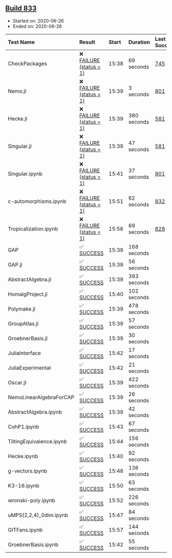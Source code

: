 ## [Build 833](https://oscarci.mathematik.uni-kl.de/job/oscar-julia-1.4/833/)

* Started on: 2020-06-26
* Ended on: 2020-06-26

| Test Name    | Result | Start | Duration | Last Success | First Failure |
|:-------------|:-------|:------|:---------|:-------------|:--------------|
| CheckPackages | ❌ [FAILURE (status = 1)](https://oscarci.mathematik.uni-kl.de/job/oscar-julia-1.4/833/artifact/logs/build-833/CheckPackages.log) | 15:38 | 69 seconds | [745](https://oscarci.mathematik.uni-kl.de/job/oscar-julia-1.4/745/) | [746](https://oscarci.mathematik.uni-kl.de/job/oscar-julia-1.4/746/) |
| Nemo.jl | ❌ [FAILURE (status = 1)](https://oscarci.mathematik.uni-kl.de/job/oscar-julia-1.4/833/artifact/logs/build-833/Nemo.jl.log) | 15:39 | 3 seconds | [801](https://oscarci.mathematik.uni-kl.de/job/oscar-julia-1.4/801/) | [802](https://oscarci.mathematik.uni-kl.de/job/oscar-julia-1.4/802/) |
| Hecke.jl | ❌ [FAILURE (status = 1)](https://oscarci.mathematik.uni-kl.de/job/oscar-julia-1.4/833/artifact/logs/build-833/Hecke.jl.log) | 15:39 | 380 seconds | [581](https://oscarci.mathematik.uni-kl.de/job/oscar-julia-1.4/581/) | [582](https://oscarci.mathematik.uni-kl.de/job/oscar-julia-1.4/582/) |
| Singular.jl | ❌ [FAILURE (status = 1)](https://oscarci.mathematik.uni-kl.de/job/oscar-julia-1.4/833/artifact/logs/build-833/Singular.jl.log) | 15:39 | 47 seconds | [581](https://oscarci.mathematik.uni-kl.de/job/oscar-julia-1.4/581/) | [582](https://oscarci.mathematik.uni-kl.de/job/oscar-julia-1.4/582/) |
| Singular.ipynb | ❌ [FAILURE (status = 1)](https://oscarci.mathematik.uni-kl.de/job/oscar-julia-1.4/833/artifact/logs/build-833/Singular.ipynb.log) | 15:41 | 37 seconds | [801](https://oscarci.mathematik.uni-kl.de/job/oscar-julia-1.4/801/) | [802](https://oscarci.mathematik.uni-kl.de/job/oscar-julia-1.4/802/) |
| c-automorphisms.ipynb | ❌ [FAILURE (status = 1)](https://oscarci.mathematik.uni-kl.de/job/oscar-julia-1.4/833/artifact/logs/build-833/c-automorphisms.ipynb.log) | 15:51 | 62 seconds | [832](https://oscarci.mathematik.uni-kl.de/job/oscar-julia-1.4/832/) | [833](https://oscarci.mathematik.uni-kl.de/job/oscar-julia-1.4/833/) |
| Tropicalization.ipynb | ❌ [FAILURE (status = 1)](https://oscarci.mathematik.uni-kl.de/job/oscar-julia-1.4/833/artifact/logs/build-833/Tropicalization.ipynb.log) | 15:56 | 69 seconds | [828](https://oscarci.mathematik.uni-kl.de/job/oscar-julia-1.4/828/) | [829](https://oscarci.mathematik.uni-kl.de/job/oscar-julia-1.4/829/) |
| GAP | ✅ [SUCCESS](https://oscarci.mathematik.uni-kl.de/job/oscar-julia-1.4/833/artifact/logs/build-833/GAP.log) | 15:39 | 168 seconds |  |  |
| GAP.jl | ✅ [SUCCESS](https://oscarci.mathematik.uni-kl.de/job/oscar-julia-1.4/833/artifact/logs/build-833/GAP.jl.log) | 15:39 | 56 seconds |  |  |
| AbstractAlgebra.jl | ✅ [SUCCESS](https://oscarci.mathematik.uni-kl.de/job/oscar-julia-1.4/833/artifact/logs/build-833/AbstractAlgebra.jl.log) | 15:39 | 393 seconds |  |  |
| HomalgProject.jl | ✅ [SUCCESS](https://oscarci.mathematik.uni-kl.de/job/oscar-julia-1.4/833/artifact/logs/build-833/HomalgProject.jl.log) | 15:40 | 102 seconds |  |  |
| Polymake.jl | ✅ [SUCCESS](https://oscarci.mathematik.uni-kl.de/job/oscar-julia-1.4/833/artifact/logs/build-833/Polymake.jl.log) | 15:39 | 478 seconds |  |  |
| GroupAtlas.jl | ✅ [SUCCESS](https://oscarci.mathematik.uni-kl.de/job/oscar-julia-1.4/833/artifact/logs/build-833/GroupAtlas.jl.log) | 15:39 | 57 seconds |  |  |
| GroebnerBasis.jl | ✅ [SUCCESS](https://oscarci.mathematik.uni-kl.de/job/oscar-julia-1.4/833/artifact/logs/build-833/GroebnerBasis.jl.log) | 15:39 | 30 seconds |  |  |
| JuliaInterface | ✅ [SUCCESS](https://oscarci.mathematik.uni-kl.de/job/oscar-julia-1.4/833/artifact/logs/build-833/JuliaInterface.log) | 15:42 | 17 seconds |  |  |
| JuliaExperimental | ✅ [SUCCESS](https://oscarci.mathematik.uni-kl.de/job/oscar-julia-1.4/833/artifact/logs/build-833/JuliaExperimental.log) | 15:42 | 21 seconds |  |  |
| Oscar.jl | ✅ [SUCCESS](https://oscarci.mathematik.uni-kl.de/job/oscar-julia-1.4/833/artifact/logs/build-833/Oscar.jl.log) | 15:39 | 422 seconds |  |  |
| NemoLinearAlgebraForCAP | ✅ [SUCCESS](https://oscarci.mathematik.uni-kl.de/job/oscar-julia-1.4/833/artifact/logs/build-833/NemoLinearAlgebraForCAP.log) | 15:39 | 26 seconds |  |  |
| AbstractAlgebra.ipynb | ✅ [SUCCESS](https://oscarci.mathematik.uni-kl.de/job/oscar-julia-1.4/833/artifact/logs/build-833/AbstractAlgebra.ipynb.log) | 15:39 | 42 seconds |  |  |
| CohP1.ipynb | ✅ [SUCCESS](https://oscarci.mathematik.uni-kl.de/job/oscar-julia-1.4/833/artifact/logs/build-833/CohP1.ipynb.log) | 15:43 | 67 seconds |  |  |
| TiltingEquivalence.ipynb | ✅ [SUCCESS](https://oscarci.mathematik.uni-kl.de/job/oscar-julia-1.4/833/artifact/logs/build-833/TiltingEquivalence.ipynb.log) | 15:44 | 156 seconds |  |  |
| Hecke.ipynb | ✅ [SUCCESS](https://oscarci.mathematik.uni-kl.de/job/oscar-julia-1.4/833/artifact/logs/build-833/Hecke.ipynb.log) | 15:40 | 92 seconds |  |  |
| g-vectors.ipynb | ✅ [SUCCESS](https://oscarci.mathematik.uni-kl.de/job/oscar-julia-1.4/833/artifact/logs/build-833/g-vectors.ipynb.log) | 15:48 | 136 seconds |  |  |
| K3-16.ipynb | ✅ [SUCCESS](https://oscarci.mathematik.uni-kl.de/job/oscar-julia-1.4/833/artifact/logs/build-833/K3-16.ipynb.log) | 15:50 | 63 seconds |  |  |
| wronski-poly.ipynb | ✅ [SUCCESS](https://oscarci.mathematik.uni-kl.de/job/oscar-julia-1.4/833/artifact/logs/build-833/wronski-poly.ipynb.log) | 15:52 | 226 seconds |  |  |
| uMPS(2,2,4)_0dim.ipynb | ✅ [SUCCESS](https://oscarci.mathematik.uni-kl.de/job/oscar-julia-1.4/833/artifact/logs/build-833/uMPS-2-2-4-_0dim.ipynb.log) | 15:47 | 84 seconds |  |  |
| GITFans.ipynb | ✅ [SUCCESS](https://oscarci.mathematik.uni-kl.de/job/oscar-julia-1.4/833/artifact/logs/build-833/GITFans.ipynb.log) | 15:57 | 144 seconds |  |  |
| GroebnerBasis.ipynb | ✅ [SUCCESS](https://oscarci.mathematik.uni-kl.de/job/oscar-julia-1.4/833/artifact/logs/build-833/GroebnerBasis.ipynb.log) | 15:42 | 55 seconds |  |  |
